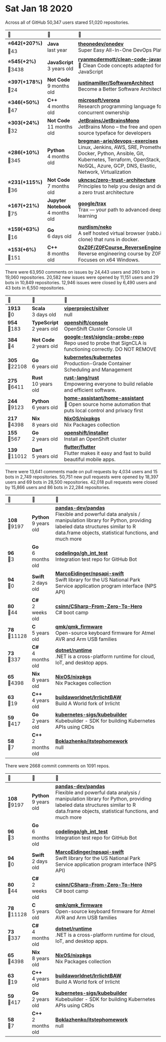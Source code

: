 # Sat Jan 18 2020

Across all of GitHub 50,347 users stared 
51,020 repositories. 

| :page_with_curl: | :calendar: | :page_with_curl: |
| :--- | :--- | :--- |
| **:star:642(+207%)**<br>:twisted_rightwards_arrows:43 | **Java**<br>last year | **[theonedev/onedev](https://github.com/theonedev/onedev)**<br>Super Easy All-In-One DevOps Platform |
| **:star:545(+2%)**<br>:twisted_rightwards_arrows:3438 | **JavaScript**<br>3 years old | **[ryanmcdermott/clean-code-javascript](https://github.com/ryanmcdermott/clean-code-javascript)**<br>:bathtub: Clean Code concepts adapted for JavaScript |
| **:star:397(+178%)**<br>:twisted_rightwards_arrows:24 | **Not Code**<br>9 months old | **[justinamiller/SoftwareArchitect](https://github.com/justinamiller/SoftwareArchitect)**<br>Become a Better Software Architect |
| **:star:346(+50%)**<br>:twisted_rightwards_arrows:47 | **C++**<br>4 months old | **[microsoft/verona](https://github.com/microsoft/verona)**<br>Research programming language for concurrent ownership |
| **:star:303(+24%)**<br>:twisted_rightwards_arrows:32 | **Not Code**<br>11 months old | **[JetBrains/JetBrainsMono](https://github.com/JetBrains/JetBrainsMono)**<br> JetBrains Mono – the free and open-source typeface for developers |
| **:star:286(+10%)**<br>:twisted_rightwards_arrows:345 | **Python**<br>4 months old | **[bregman-arie/devops-exercises](https://github.com/bregman-arie/devops-exercises)**<br>Linux, Jenkins, AWS, SRE, Prometheus, Docker, Python, Ansible, Git, Kubernetes, Terraform, OpenStack, SQL, NoSQL, Azure, GCP, DNS, Elastic, Network, Virtualization |
| **:star:231(+115%)**<br>:twisted_rightwards_arrows:36 | **Not Code**<br>7 months old | **[ukncsc/zero-trust-architecture](https://github.com/ukncsc/zero-trust-architecture)**<br>Principles to help you design and deploy a zero trust architecture |
| **:star:167(+21%)**<br>:twisted_rightwards_arrows:75 | **Jupyter Notebook**<br>4 months old | **[google/trax](https://github.com/google/trax)**<br>Trax — your path to advanced deep learning |
| **:star:159(+63%)**<br>:twisted_rightwards_arrows:16 | **Go**<br>6 days old | **[nurdism/neko](https://github.com/nurdism/neko)**<br>A self hosted virtual browser (rabb.it clone) that runs in docker. |
| **:star:153(+6%)**<br>:twisted_rightwards_arrows:151 | **C++**<br>8 months old | **[0xZ0F/Z0FCourse_ReverseEngineering](https://github.com/0xZ0F/Z0FCourse_ReverseEngineering)**<br>Reverse engineering course by Z0F. Focuses on x64 Windows. |

There were 63,950 comments on issues by 24,443 users and 260 bots in 19,060 repositories.
20,582 new issues were opened by 11,151 users and 29 bots in 10,849 repositories.
12,946 issues were closed by 6,490 users and 43 bots in 6,550 repositories.

| :speech_balloon: | :calendar: | :page_with_curl: |
| :--- | :--- | :--- |
| **1913**<br>:twisted_rightwards_arrows:0 | **Scala**<br>3 days old | **[viperproject/silver](https://github.com/viperproject/silver)**<br>null |
| **954**<br>:twisted_rightwards_arrows:183 | **TypeScript**<br>2 years old | **[openshift/console](https://github.com/openshift/console)**<br>OpenShift Cluster Console UI |
| **384**<br>:twisted_rightwards_arrows:4 | **Not Code**<br>2 years old | **[google-test/signcla-probe-repo](https://github.com/google-test/signcla-probe-repo)**<br>Repo used to probe that SignCLA is functioning correctly.  DO NOT REMOVE |
| **305**<br>:twisted_rightwards_arrows:22108 | **Go**<br>6 years old | **[kubernetes/kubernetes](https://github.com/kubernetes/kubernetes)**<br>Production-Grade Container Scheduling and Management |
| **275**<br>:twisted_rightwards_arrows:6411 | **Rust**<br>10 years old | **[rust-lang/rust](https://github.com/rust-lang/rust)**<br>Empowering everyone to build reliable and efficient software. |
| **244**<br>:twisted_rightwards_arrows:9123 | **Python**<br>6 years old | **[home-assistant/home-assistant](https://github.com/home-assistant/home-assistant)**<br>:house_with_garden: Open source home automation that puts local control and privacy first |
| **217**<br>:twisted_rightwards_arrows:4398 | **Nix**<br>8 years old | **[NixOS/nixpkgs](https://github.com/NixOS/nixpkgs)**<br>Nix Packages collection |
| **155**<br>:twisted_rightwards_arrows:567 | **Go**<br>2 years old | **[openshift/installer](https://github.com/openshift/installer)**<br>Install an OpenShift cluster |
| **139**<br>:twisted_rightwards_arrows:11012 | **Dart**<br>5 years old | **[flutter/flutter](https://github.com/flutter/flutter)**<br>Flutter makes it easy and fast to build beautiful mobile apps. |

There were 13,641 comments made on pull requests by 4,034 users and 15 bots in 2,749 repositories.
50,751 new pull requests were opened by 18,397 users and 69 bots in 28,500 repositories.
42,018 pull requests were closed by 15,866 users and 86 bots in 22,284 repositories.

| :speech_balloon: | :calendar: | :page_with_curl: |
| :--- | :--- | :--- |
| **108**<br>:twisted_rightwards_arrows:9197 | **Python**<br>9 years old | **[pandas-dev/pandas](https://github.com/pandas-dev/pandas)**<br>Flexible and powerful data analysis / manipulation library for Python, providing labeled data structures similar to R data.frame objects, statistical functions, and much more |
| **96**<br>:twisted_rightwards_arrows:3 | **Go**<br>6 months old | **[codelingo/gh_int_test](https://github.com/codelingo/gh_int_test)**<br>Integration test repo for GitHub Bot |
| **94**<br>:twisted_rightwards_arrows:0 | **Swift**<br>2 days old | **[MarcoEidinger/npsapi-swift](https://github.com/MarcoEidinger/npsapi-swift)**<br>Swift library for the US National Park Service application program interface (NPS API) |
| **80**<br>:twisted_rightwards_arrows:44 | **C#**<br>2 weeks old | **[csinn/CSharp-From-Zero-To-Hero](https://github.com/csinn/CSharp-From-Zero-To-Hero)**<br>C# boot camp |
| **78**<br>:twisted_rightwards_arrows:11128 | **C**<br>5 years old | **[qmk/qmk_firmware](https://github.com/qmk/qmk_firmware)**<br>Open-source keyboard firmware for Atmel AVR and Arm USB families |
| **73**<br>:twisted_rightwards_arrows:337 | **C#**<br>4 months old | **[dotnet/runtime](https://github.com/dotnet/runtime)**<br>.NET is a cross-platform runtime for cloud, IoT, and desktop apps. |
| **65**<br>:twisted_rightwards_arrows:4398 | **Nix**<br>8 years old | **[NixOS/nixpkgs](https://github.com/NixOS/nixpkgs)**<br>Nix Packages collection |
| **63**<br>:twisted_rightwards_arrows:19 | **C++**<br>4 years old | **[buildaworldnet/IrrlichtBAW](https://github.com/buildaworldnet/IrrlichtBAW)**<br>Build A World fork of Irrlicht |
| **59**<br>:twisted_rightwards_arrows:417 | **Go**<br>2 years old | **[kubernetes-sigs/kubebuilder](https://github.com/kubernetes-sigs/kubebuilder)**<br>Kubebuilder - SDK for building Kubernetes APIs using CRDs |
| **58**<br>:twisted_rightwards_arrows:7 | **C++**<br>2 months old | **[Boklazhenko/itstephomework](https://github.com/Boklazhenko/itstephomework)**<br>null |

There were 2668 commit comments on 1091 repos.

| :speech_balloon: | :calendar: | :page_with_curl: |
| :--- | :--- | :--- |
| **108**<br>:twisted_rightwards_arrows:9197 | **Python**<br>9 years old | **[pandas-dev/pandas](https://github.com/pandas-dev/pandas)**<br>Flexible and powerful data analysis / manipulation library for Python, providing labeled data structures similar to R data.frame objects, statistical functions, and much more |
| **96**<br>:twisted_rightwards_arrows:3 | **Go**<br>6 months old | **[codelingo/gh_int_test](https://github.com/codelingo/gh_int_test)**<br>Integration test repo for GitHub Bot |
| **94**<br>:twisted_rightwards_arrows:0 | **Swift**<br>2 days old | **[MarcoEidinger/npsapi-swift](https://github.com/MarcoEidinger/npsapi-swift)**<br>Swift library for the US National Park Service application program interface (NPS API) |
| **80**<br>:twisted_rightwards_arrows:44 | **C#**<br>2 weeks old | **[csinn/CSharp-From-Zero-To-Hero](https://github.com/csinn/CSharp-From-Zero-To-Hero)**<br>C# boot camp |
| **78**<br>:twisted_rightwards_arrows:11128 | **C**<br>5 years old | **[qmk/qmk_firmware](https://github.com/qmk/qmk_firmware)**<br>Open-source keyboard firmware for Atmel AVR and Arm USB families |
| **73**<br>:twisted_rightwards_arrows:337 | **C#**<br>4 months old | **[dotnet/runtime](https://github.com/dotnet/runtime)**<br>.NET is a cross-platform runtime for cloud, IoT, and desktop apps. |
| **65**<br>:twisted_rightwards_arrows:4398 | **Nix**<br>8 years old | **[NixOS/nixpkgs](https://github.com/NixOS/nixpkgs)**<br>Nix Packages collection |
| **63**<br>:twisted_rightwards_arrows:19 | **C++**<br>4 years old | **[buildaworldnet/IrrlichtBAW](https://github.com/buildaworldnet/IrrlichtBAW)**<br>Build A World fork of Irrlicht |
| **59**<br>:twisted_rightwards_arrows:417 | **Go**<br>2 years old | **[kubernetes-sigs/kubebuilder](https://github.com/kubernetes-sigs/kubebuilder)**<br>Kubebuilder - SDK for building Kubernetes APIs using CRDs |
| **58**<br>:twisted_rightwards_arrows:7 | **C++**<br>2 months old | **[Boklazhenko/itstephomework](https://github.com/Boklazhenko/itstephomework)**<br>null |

